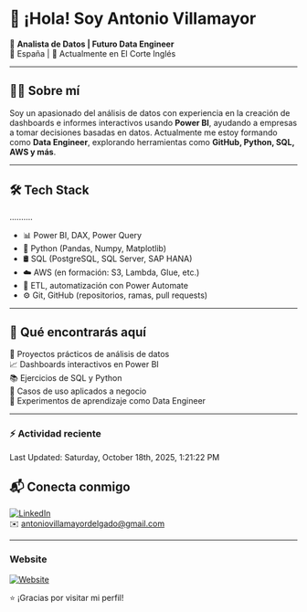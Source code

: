 

# 👋 ¡Hola! Soy Antonio Villamayor

🎯 **Analista de Datos | Futuro Data Engineer**  
📍 España | 💼 Actualmente en El Corte Inglés  

---

## 👨‍💻 Sobre mí

Soy un apasionado del análisis de datos con experiencia en la creación de dashboards e informes interactivos usando **Power BI**, ayudando a empresas a tomar decisiones basadas en datos. Actualmente me estoy formando como **Data Engineer**, explorando herramientas como **GitHub, Python, SQL, AWS y más**.

---

## 🛠️ Tech Stack
..........

- 📊 Power BI, DAX, Power Query  
- 🐍 Python (Pandas, Numpy, Matplotlib)  
- 🛢️ SQL (PostgreSQL, SQL Server, SAP HANA)  
- ☁️ AWS (en formación: S3, Lambda, Glue, etc.)  
- 🔄 ETL, automatización con Power Automate  
- ⚙️ Git, GitHub (repositorios, ramas, pull requests)

---

## 📂 Qué encontrarás aquí

🔧 Proyectos prácticos de análisis de datos  
📈 Dashboards interactivos en Power BI  
📚 Ejercicios de SQL y Python  
🧠 Casos de uso aplicados a negocio  
🚀 Experimentos de aprendizaje como Data Engineer

---
### :zap: Actividad reciente
<!--RECENT_ACTIVITY:start-->
<!--RECENT_ACTIVITY:end-->
<!--RECENT_ACTIVITY:last_update-->
Last Updated: Saturday, October 18th, 2025, 1:21:22 PM
<!--RECENT_ACTIVITY:last_update_end-->
## 📬 Conecta conmigo

[![LinkedIn](https://img.shields.io/badge/LinkedIn-blue?logo=linkedin)](https://www.linkedin.com/in/antonio-villamayor-delgado/)  
✉️ antoniovillamayordelgado@gmail.com

---
### Website
[![Website](https://img.shields.io/badge/Web-NeuroCloudSolutions-blue?logo=google-chrome)](http://neurocloudsolutions.com)



⭐ ¡Gracias por visitar mi perfil!  
